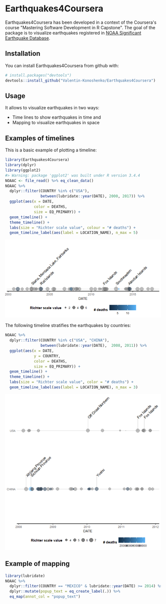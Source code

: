 
<!-- README.md is generated from README.Rmd. Please edit that file -->
Earthquakes4Coursera
====================

Earthquakes4Coursera has been developed in a context of the Coursera's course "Mastering Software Development in R Capstone". The goal of the package is to visualize earthquakes registered in [NOAA Significant Earthquake Database](https://www.ngdc.noaa.gov/nndc/struts/form?t=101650&s=1&d=1).

Installation
------------

You can install Earthquakes4Coursera from github with:

``` r
# install.packages("devtools")
devtools::install_github("Valentin-Konoshenko/Earthquakes4Coursera")
```

Usage
-----

It allows to visualize earthquakes in two ways:

-   Time lines to show earthquakes in time and
-   Mapping to visualize earthquakes in space

Examples of timelines
---------------------

This is a basic example of plotting a timeline:

``` r
library(Earthquakes4Coursera)
library(dplyr)
library(ggplot2)
#> Warning: package 'ggplot2' was built under R version 3.4.4
NOAAC <- file_read() %>% eq_clean_data()
NOAAC %>%
  dplyr::filter(COUNTRY %in% c("USA"),
                between(lubridate::year(DATE), 2000, 2017)) %>%
  ggplot(aes(x = DATE,
             color = DEATHS,
             size = EQ_PRIMARY)) +
  geom_timeline() +
  theme_timeline() +
  labs(size = "Richter scale value", colour = "# deaths") +
  geom_timeline_label(aes(label = LOCATION_NAME), n_max = 5)
```

![](README-timeline_basic-1.png)

The following timeline stratifies the earthquakes by countries:

``` r
NOAAC %>%
  dplyr::filter(COUNTRY %in% c("USA", "CHINA"),
                between(lubridate::year(DATE),  2008, 2011)) %>%
  ggplot(aes(x = DATE,
             y = COUNTRY,
             color = DEATHS,
             size = EQ_PRIMARY)) +
  geom_timeline() +
  theme_timeline() +
  labs(size = "Richter scale value", color = "# deaths") +
  geom_timeline_label(aes(label = LOCATION_NAME), n_max = 3)
```

![](README-timeline_countries-1.png)

Example of mapping
------------------

``` r
library(lubridate)
NOAAC %>%
  dplyr::filter(COUNTRY == "MEXICO" & lubridate::year(DATE) >= 2014) %>%
  dplyr::mutate(popup_text = eq_create_label(.)) %>%
  eq_map(annot_col = "popup_text")
```
